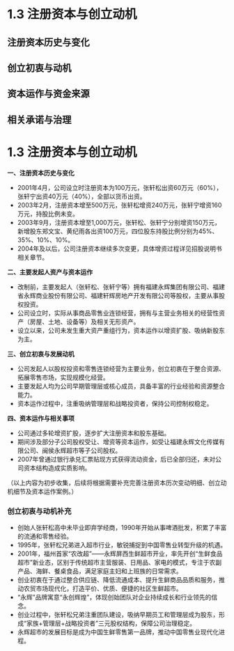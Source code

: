 # 1.3 注册资本与创立动机

## 注册资本历史与变化

## 创立初衷与动机

## 资本运作与资金来源

## 相关承诺与治理

# 1.3 注册资本与创立动机

**一、注册资本历史与变化**

- 2001年4月，公司设立时注册资本为100万元，张轩松出资60万元（60%），张轩宁出资40万元（40%），全部以货币出资。
- 2003年2月，注册资本增至500万元，张轩松增资240万元，张轩宁增资160万元，持股比例未变。
- 2003年9月，注册资本增至1,000万元，张轩松、张轩宁分别增资150万元，新增股东郑文宝、黄纪雨各出资100万元，四位股东持股比例分别为45%、35%、10%、10%。
- 2004年及以后，公司注册资本继续多次变更，具体增资过程详见招股说明书相关章节。

**二、主要发起人资产与资本运作**

- 改制前，主要发起人（张轩松、张轩宁等）拥有福建永辉集团有限公司、福建省永辉商业股份有限公司、福建轩辉房地产开发有限公司等股权，主要从事股权投资。
- 公司设立时，实际从事商品零售业连锁经营，拥有与主营业务相关的经营性资产（房屋、土地、设备等）及相关无形资产。
- 设立以来，公司未发生重大资产重组行为，资本运作以增资扩股、吸纳新股东为主。

**三、创立初衷与发展动机**

- 公司发起人以股权投资和零售连锁经营为主要业务，创立初衷在于整合资源、拓展零售市场，实现规模化经营。
- 主要发起人均为公司早期管理层或核心成员，具备丰富的行业经验和资源整合能力。
- 资本运作过程中，注重吸纳管理层和战略投资者，保持公司控制权稳定。

**四、资本运作与相关事项**

- 公司通过多轮增资扩股，逐步扩大注册资本和股东基础。
- 期间涉及部分子公司股权受让、增资等资本运作，如受让福建永辉文化传媒有限公司、闽侯永辉超市等子公司股权。
- 2007年曾通过银行承兑汇票贴现方式获得流动资金，后已全部归还，未对公司资本结构造成实质影响。

（以上内容为初步收集，后续将根据需要补充完善注册资本历次变动明细、创立动机细节及资本运作案例。）

### 创立初衷与动机补充

- 创始人张轩松高中未毕业即弃学经商，1990年开始从事啤酒批发，积累了丰富的流通和零售经验。
- 1995年，张轩松兄弟进入超市行业，敏锐捕捉到中国零售业转型升级的机遇。
- 2001年，福州首家“农改超”——永辉屏西生鲜超市开业，率先开创“生鲜食品超市”新业态，区别于传统超市主营服装、日用品、家电的模式，专注于农副产品、海鲜、餐桌食品，满足家庭主妇和上班族的日常需求。
- 创业初衷在于通过整合供应链、降低流通成本、提升生鲜商品品质和服务，推动农贸市场现代化，打造平价、优质、便捷的社区生鲜超市。
- “永辉”品牌寓意“永创辉煌”，体现创始团队对企业持续成长和行业领先的信念。
- 创业过程中，张轩松兄弟注重团队建设，吸纳早期员工和管理层成为股东，形成“家族+管理层+战略投资者”三元股权结构，保障公司治理稳定。
- 永辉超市的发展目标是成为中国生鲜零售第一品牌，推动中国零售业现代化进程。

